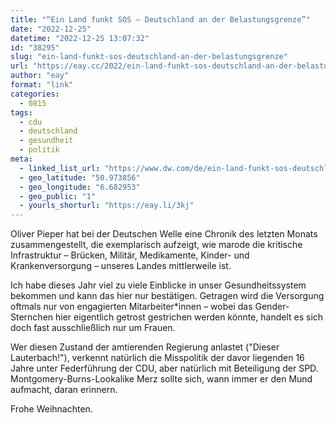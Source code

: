```yaml
---
title: "“Ein Land funkt SOS – Deutschland an der Belastungsgrenze”"
date: "2022-12-25"
datetime: "2022-12-25 13:07:32"
id: "38295"
slug: "ein-land-funkt-sos-deutschland-an-der-belastungsgrenze"
url: "https://eay.cc/2022/ein-land-funkt-sos-deutschland-an-der-belastungsgrenze/"
author: "eay"
format: "link"
categories:
  - 0815
tags:
  - cdu
  - deutschland
  - gesundheit
  - politik
meta:
  - linked_list_url: "https://www.dw.com/de/ein-land-funkt-sos-deutschland-an-der-belastungsgrenze/a-64189343"
  - geo_latitude: "50.973856"
  - geo_longitude: "6.682953"
  - geo_public: "1"
  - yourls_shorturl: "https://eay.li/3kj"
---
```


Oliver Pieper hat bei der Deutschen Welle eine Chronik des letzten Monats zusammengestellt, die exemplarisch aufzeigt, wie marode die kritische Infrastruktur – Brücken, Militär, Medikamente, Kinder- und Krankenversorgung – unseres Landes mittlerweile ist.

Ich habe dieses Jahr viel zu viele Einblicke in unser Gesundheitssystem bekommen und kann das hier nur bestätigen. Getragen wird die Versorgung oftmals nur von engagierten Mitarbeiter\*innen – wobei das Gender-Sternchen hier eigentlich getrost gestrichen werden könnte, handelt es sich doch fast ausschließlich nur um Frauen.

Wer diesen Zustand der amtierenden Regierung anlastet ("Dieser Lauterbach!"), verkennt natürlich die Misspolitik der davor liegenden 16 Jahre unter Federführung der CDU, aber natürlich mit Beteiligung der SPD. Montgomery-Burns-Lookalike Merz sollte sich, wann immer er den Mund aufmacht, daran erinnern.

Frohe Weihnachten.
